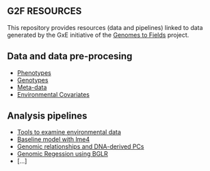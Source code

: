 ## G2F RESOURCES


This repository provides resources (data and pipelines) linked to data generated by the GxE initiative of the [Genomes to Fields](https://www.genomes2fields.org/) project.

## Data and data pre-procesing

 - [Phenotypes](https://github.com/QuantGen/G2F_RESOURCES/blob/main/phenotypes.md)
 - [Genotypes]()
 - [Meta-data]()
 - [Environmental Covariates](https://github.com/QuantGen/G2F_RESOURCES/blob/main/Environmental_Covariates.md)

## Analysis pipelines

 - [Tools to examine environmental data]()
 - [Baseline model with lme4]()
 - [Genomic relationships and DNA-derived PCs]()
 - [Genomic Regession using BGLR]()
 - [...]
 
